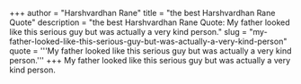 +++
author = "Harshvardhan Rane"
title = "the best Harshvardhan Rane Quote"
description = "the best Harshvardhan Rane Quote: My father looked like this serious guy but was actually a very kind person."
slug = "my-father-looked-like-this-serious-guy-but-was-actually-a-very-kind-person"
quote = '''My father looked like this serious guy but was actually a very kind person.'''
+++
My father looked like this serious guy but was actually a very kind person.
